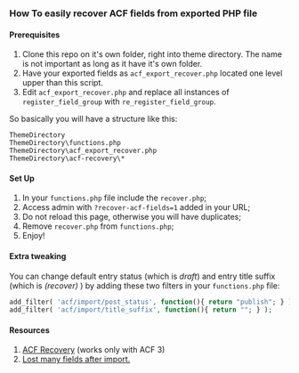 ### How To easily recover ACF fields from exported PHP file

#### Prerequisites
1. Clone this repo on it's own folder, right into theme directory. The name is not important as long as it have it's own folder.
2. Have your exported fields as `acf_export_recover.php` located one level upper than this script.
3. Edit `acf_export_recover.php` and replace all instances of `register_field_group` with `re_register_field_group`.

So basically you will have a structure like this:

```
ThemeDirectory
ThemeDirectory\functions.php
ThemeDirectory\acf_export_recover.php
ThemeDirectory\acf-recovery\*
```

#### Set Up
1. In your `functions.php` file include the `recover.php`;
2. Access admin with `?recover-acf-fields=1` added in your URL;
3. Do not reload this page, otherwise you will have duplicates;
4. Remove `recover.php` from `functions.php`;
4. Enjoy!


#### Extra tweaking
You can change default entry status (which is _draft_) and entry title suffix (which is _(recover)_ ) by adding these two filters in your `functions.php` file:

```php
add_filter( 'acf/import/post_status', function(){ return "publish"; } );
add_filter( 'acf/import/title_suffix', function(){ return ""; } );
```


#### Resources
1. [ACF Recovery](https://github.com/seamusleahy/ACF-PHP-Recovery) (works only with ACF 3)
2. [Lost many fields after import.](http://support.advancedcustomfields.com/forums/topic/lost-many-fields-after-import/)
